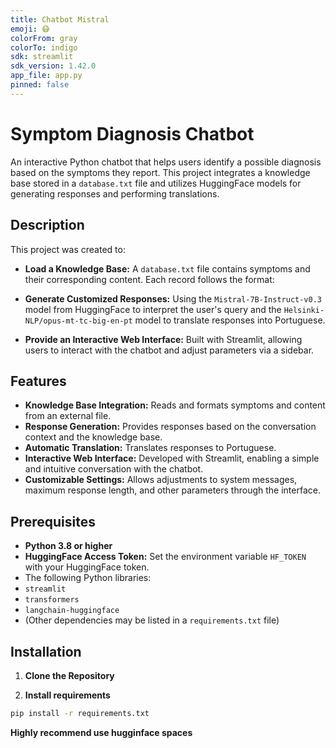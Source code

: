 ```yaml
---
title: Chatbot Mistral
emoji: 😷
colorFrom: gray
colorTo: indigo
sdk: streamlit
sdk_version: 1.42.0
app_file: app.py
pinned: false
---
```


# Symptom Diagnosis Chatbot

An interactive Python chatbot that helps users identify a possible diagnosis based on the symptoms they report. This project integrates a knowledge base stored in a `database.txt` file and utilizes HuggingFace models for generating responses and performing translations.

## Description

This project was created to:
- **Load a Knowledge Base:** A `database.txt` file contains symptoms and their corresponding content. Each record follows the format:


- **Generate Customized Responses:** Using the `Mistral-7B-Instruct-v0.3` model from HuggingFace to interpret the user's query and the `Helsinki-NLP/opus-mt-tc-big-en-pt` model to translate responses into Portuguese.
- **Provide an Interactive Web Interface:** Built with Streamlit, allowing users to interact with the chatbot and adjust parameters via a sidebar.

## Features

- **Knowledge Base Integration:** Reads and formats symptoms and content from an external file.
- **Response Generation:** Provides responses based on the conversation context and the knowledge base.
- **Automatic Translation:** Translates responses to Portuguese.
- **Interactive Web Interface:** Developed with Streamlit, enabling a simple and intuitive conversation with the chatbot.
- **Customizable Settings:** Allows adjustments to system messages, maximum response length, and other parameters through the interface.

## Prerequisites

- **Python 3.8 or higher**
- **HuggingFace Access Token:** Set the environment variable `HF_TOKEN` with your HuggingFace token.
- The following Python libraries:
- `streamlit`
- `transformers`
- `langchain-huggingface`
- (Other dependencies may be listed in a `requirements.txt` file)

## Installation

1. **Clone the Repository**

2. **Install requirements**
```bash
pip install -r requirements.txt
```

**Highly recommend use hugginface spaces**